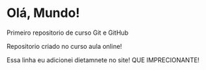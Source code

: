 # Olá, Mundo!
 Primeiro repositorio de curso Git e GitHub
 
 Repositorio criado no curso aula online!
 
 Essa linha eu adicionei dietamnete no site! QUE IMPRECIONANTE!
